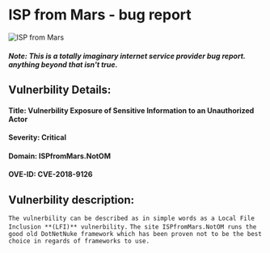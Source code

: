 # ISP from Mars - bug report
![ISP from Mars](https://media1.tenor.com/images/bbb7aeebfd93a357822cd6f0b0f4327f/tenor.gif?itemid=10668963)
##### Note: This is a totally imaginary internet service provider bug report. anything beyond that isn't true.


## Vulnerbility Details:
#### **Title:** Vulnerbility Exposure of Sensitive Information to an Unauthorized Actor
#### **Severity:** Critical
#### **Domain:** ISPfromMars.NotOM
#### **OVE-ID:** CVE-2018-9126

## Vulnerbility description: 

`The vulnerbility can be described as in simple words as a Local File Inclusion **(LFI)** vulnerbility.`
`The site ISPfromMars.NotOM runs the good old DotNetNuke framework which has been proven not to be the best choice in regards of frameworks to use.`
